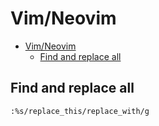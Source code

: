 # Vim/Neovim
<!--ts-->
   * [Vim/Neovim](vim.md#vimneovim)
      * [Find and replace all](vim.md#find-and-replace-all)

<!-- Added by: runner, at: Mon Feb  1 10:26:38 UTC 2021 -->

<!--te-->

## Find and replace all
```vim
:%s/replace_this/replace_with/g
```
